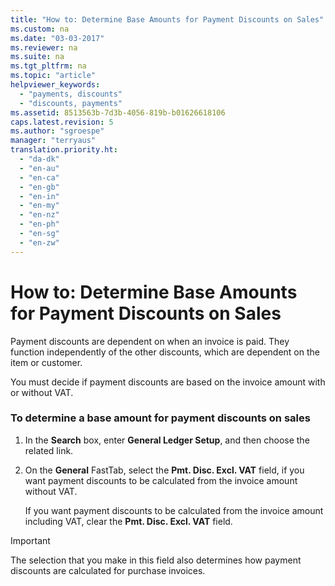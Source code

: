 ```yaml
---
title: "How to: Determine Base Amounts for Payment Discounts on Sales"
ms.custom: na
ms.date: "03-03-2017"
ms.reviewer: na
ms.suite: na
ms.tgt_pltfrm: na
ms.topic: "article"
helpviewer_keywords: 
  - "payments, discounts"
  - "discounts, payments"
ms.assetid: 8513563b-7d3b-4056-819b-b01626618106
caps.latest.revision: 5
ms.author: "sgroespe"
manager: "terryaus"
translation.priority.ht: 
  - "da-dk"
  - "en-au"
  - "en-ca"
  - "en-gb"
  - "en-in"
  - "en-my"
  - "en-nz"
  - "en-ph"
  - "en-sg"
  - "en-zw"
---
```

# How to: Determine Base Amounts for Payment Discounts on Sales
Payment discounts are dependent on when an invoice is paid. They function independently of the other discounts, which are dependent on the item or customer.  
  
 You must decide if payment discounts are based on the invoice amount with or without VAT.  
  
### To determine a base amount for payment discounts on sales  
  
1.  In the **Search** box, enter **General Ledger Setup**, and then choose the related link.  
  
2.  On the **General** FastTab, select the **Pmt. Disc. Excl. VAT** field, if you want payment discounts to be calculated from the invoice amount without VAT.  
  
     If you want payment discounts to be calculated from the invoice amount including VAT, clear the **Pmt. Disc. Excl. VAT** field.  
  
> [!IMPORTANT]  
>  The selection that you make in this field also determines how payment discounts are calculated for purchase invoices.